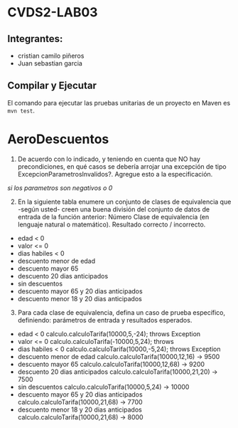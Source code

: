 # CVDS2-LAB03
## Integrantes:

+ cristian camilo piñeros
+ Juan sebastian garcia 

##  Compilar y Ejecutar
El comando para ejecutar las pruebas unitarias de un proyecto en Maven es `mvn test`.

# AeroDescuentos
1. De acuerdo con lo indicado, y teniendo en cuenta que NO hay precondiciones, en qué casos se debería
arrojar una excepción de tipo ExcepcionParametrosInvalidos?. Agregue esto a la especificación.

*si los parametros son negativos o 0*

2. En la siguiente tabla enumere un conjunto de clases de equivalencia que -según usted- creen una
buena división del conjunto de datos de entrada de la función anterior:
Número Clase de equivalencia (en lenguaje natural o matemático). Resultado
correcto / incorrecto.

+ edad < 0 
+ valor <= 0
+ dias habiles < 0
+ descuento menor de edad 
+ descuento mayor 65 
+ descuento 20 dias anticipados 
+ sin descuentos 
+ descuento mayor 65 y 20 dias anticipados
+ descuento menor 18 y 20 dias anticipados 


3. Para cada clase de equivalencia, defina un caso de prueba específico, definiendo: parámetros de
entrada y resultados esperados.    


+ edad < 0 
        calculo.calculoTarifa(10000,5,-24); throws Exception
+ valor <= 0
        calculo.calculoTarifa(-10000,5,24); throws
+ dias habiles < 0
       calculo.calculoTarifa(10000,-5,24); throws Exception
+ descuento menor de edad 
      calculo.calculoTarifa(10000,12,16) -> 9500
+ descuento mayor 65 
      calculo.calculoTarifa(10000,12,68) -> 9200
+ descuento 20 dias anticipados 
      calculo.calculoTarifa(10000,21,20) -> 7500
+ sin descuentos 
      calculo.calculoTarifa(10000,5,24) -> 10000
+ descuento mayor 65 y 20 dias anticipados
      calculo.calculoTarifa(10000,21,68) -> 7700
+ descuento menor 18 y 20 dias anticipados 
      calculo.calculoTarifa(10000,21,68) -> 8000

